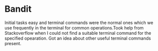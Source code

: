 # Bandit
Initial tasks easy and terminal commands were the normal ones which we use frequently in the terminal
for common operations.Took help from Stackoverflow when I could not find a suitable terminal command 
for the specified opearation. Got an idea about other useful terminal commands present.
